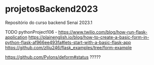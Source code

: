 # projetosBackend2023
Repositório do curso backend Senai 2023.1

TODO
  pythonProject106 - https://www.twilio.com/blog/how-run-flask-application
  https://plainenglish.io/blog/how-to-create-a-basic-form-in-python-flask-af966ee493fa#lets-start-with-a-basic-flask-app
  https://github.com/zlliu246/flask_examples/tree/form-example

  https://github.com/Pylons/deform#status ?????
